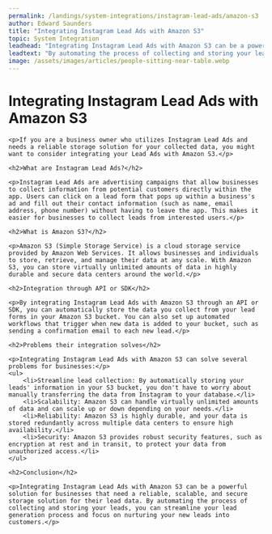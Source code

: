 ```yaml
---
permalink: /landings/system-integrations/instagram-lead-ads/amazon-s3
author: Edward Saunders
title: "Integrating Instagram Lead Ads with Amazon S3"
topic: System Integration
leadhead: "Integrating Instagram Lead Ads with Amazon S3 can be a powerful solution for businesses that need a reliable, scalable, and secure storage solution for their lead data"
leadtext: "By automating the process of collecting and storing your leads, you can streamline your lead generation process and focus on nurturing your new leads into customers."
image: /assets/images/articles/people-sitting-near-table.webp
---
```

<div class="arttext">
	<h1>Integrating Instagram Lead Ads with Amazon S3</h1>

	<p>If you are a business owner who utilizes Instagram Lead Ads and needs a reliable storage solution for your collected data, you might want to consider integrating your Lead Ads with Amazon S3.</p>

	<h2>What are Instagram Lead Ads?</h2>

	<p>Instagram Lead Ads are advertising campaigns that allow businesses to collect information from potential customers directly within the app. Users can click on a lead form that pops up within a business's ad and fill out their contact information (such as name, email address, phone number) without having to leave the app. This makes it easier for businesses to collect leads from interested users.</p>

	<h2>What is Amazon S3?</h2>

	<p>Amazon S3 (Simple Storage Service) is a cloud storage service provided by Amazon Web Services. It allows businesses and individuals to store, retrieve, and manage their data at any scale. With Amazon S3, you can store virtually unlimited amounts of data in highly durable and secure data centers around the world.</p>

	<h2>Integration through API or SDK</h2>

	<p>By integrating Instagram Lead Ads with Amazon S3 through an API or SDK, you can automatically store the data you collect from your lead forms in your Amazon S3 bucket. You can also set up automated workflows that trigger when new data is added to your bucket, such as sending a confirmation email to each new lead.</p>

	<h2>Problems their integration solves</h2>

	<p>Integrating Instagram Lead Ads with Amazon S3 can solve several problems for businesses:</p>
	<ul>
		<li>Streamline lead collection: By automatically storing your leads' information in your S3 bucket, you don't have to worry about manually transferring the data from Instagram to your database.</li>
		<li>Scalability: Amazon S3 can handle virtually unlimited amounts of data and can scale up or down depending on your needs.</li>
		<li>Reliability: Amazon S3 is highly durable, and your data is stored redundantly across multiple data centers to ensure high availability.</li>
		<li>Security: Amazon S3 provides robust security features, such as encryption at rest and in transit, to protect your data from unauthorized access.</li>
	</ul>

	<h2>Conclusion</h2>

	<p>Integrating Instagram Lead Ads with Amazon S3 can be a powerful solution for businesses that need a reliable, scalable, and secure storage solution for their lead data. By automating the process of collecting and storing your leads, you can streamline your lead generation process and focus on nurturing your new leads into customers.</p>

</div>